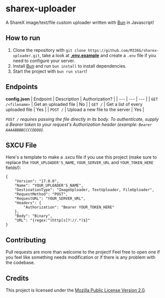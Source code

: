 # sharex-uploader
A ShareX image/text/file custom uploader written with [Bun](https://bun.com/) in Javascript!

## How to run
1. Clone the repository with `git clone https://github.com/M336G/sharex-uploader.git`, take a look at **[.env.example](https://github.com/M336G/sharex-uploader/blob/main/.env.example)** and create a `.env` file if you need to configure your server.
2. Install [Bun](https://bun.com/) and run `bun install` to install dependencies.
3. Start the project with `bun run start`!

## Endpoints
**config.json**
| Endpoint | Description | Authorization? |
| --- | --- | --- |
| `GET /<filename>` | Get an uploaded file | No |
| `GET /` | Get a list of every uploaded file | Yes |
| `POST /` | Upload a new file to the server | Yes |

*`POST /` requires passing the file directly in its body.*
*To authenticate, supply a Bearer token to your request's Authorization header (example: `Bearer AAAABBBBCCCCDDDD`).*

## SXCU File
Here's a template to make a .sxcu file if you use this project (make sure to replace the `YOUR_UPLOADER'S_NAME`, `YOUR_SERVER_URL` and `YOUR_TOKEN_HERE` fields!):
```
{
    "Version": "17.0.0",
    "Name": "YOUR_UPLOADER'S_NAME",
    "DestinationType": "ImageUploader, TextUploader, FileUploader",
    "RequestMethod": "POST",
    "RequestURL": "YOUR_SERVER_URL",
    "Headers": {
        "Authorization": "Bearer YOUR_TOKEN_HERE"
    },
    "Body": "Binary",
    "URL": "{regex:^(http[s]?://.*)$}"
}
```

## Contributing
Pull requests are more than welcome to the project! Feel free to open one if you feel like something needs modification or if there is any problem with the codebase.

## Credits
This project is licensed under the [Mozilla Public License Version 2.0](https://github.com/M336G/sharex-uploader/blob/main/LICENSE).